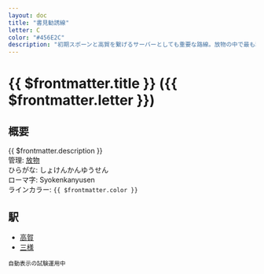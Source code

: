 ```yaml
---
layout: doc
title: "書見勧誘線"
letter: C
color: "#456E2C"
description: "初期スポーンと高賀を繋げるサーバーとしても重要な路線。放物の中で最も利益を上げている路線です。"
---
```


# {{ $frontmatter.title }} ({{ $frontmatter.letter }})

## 概要
{{ $frontmatter.description }}  
管理: [放物](/company/houbutu/index.md)  
ひらがな: しょけんかんゆうせん  
ローマ字: Syokenkanyusen  
ラインカラー: <span :style="{backgroundColor: $frontmatter.color, display: 'inline-block', width: '0.75em', height: '0.75em', border: `1px solid #1b1b1f`, marginRight: '0.25em'}" />`{{ $frontmatter.color }}`

## 駅
- [高賀](/station/stations/koka.md)
- [三様](/station/stations/sanyo.md)

<small>自動表示の試験運用中</small>
<Stations />
